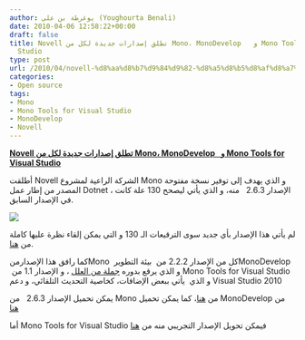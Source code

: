 ```yaml
---
author: يوغرطة بن علي (Youghourta Benali)
date: 2010-04-06 12:58:22+00:00
draft: false
title: Novell تطلق إصدارات جديدة لكل من Mono، MonoDevelop   و Mono Tools for Visual
  Studio
type: post
url: /2010/04/novell-%d8%aa%d8%b7%d9%84%d9%82-%d8%a5%d8%b5%d8%af%d8%a7%d8%b1%d8%a7%d8%aa-%d8%ac%d8%af%d9%8a%d8%af%d8%a9-%d9%84%d9%83%d9%84-%d9%85%d9%86-mono%d8%8c-monodevelop-%d9%88-mono-tools-for-visual-studio/
categories:
- Open source
tags:
- Mono
- Mono Tools for Visual Studio
- MonoDevelop
- Novell
---
```


[**Novell تطلق إصدارات جديدة لكل من Mono، MonoDevelop   و Mono Tools for Visual Studio**](https://www.it-scoop.com/2010/04/novell-%d8%aa%d8%b7%d9%84%d9%82-%d8%a5%d8%b5%d8%af%d8%a7%d8%b1%d8%a7%d8%aa-%d8%ac%d8%af%d9%8a%d8%af%d8%a9-%d9%84%d9%83%d9%84-%d9%85%d9%86-mono%d8%8c-monodevelop-%d9%88-mono-tools-for-visual-studio/)


أطلقت Novell الشركة الراعية لمشروع Mono و الذي يهدف إلى توفير نسخة مفتوحة المصدر من إطار عمل Dotnet ، الإصدار 2.6.3   منه، و الذي يأتي ليصحح 130 علة كانت في الإصدار السابق.

[![](https://www.it-scoop.com/wp-content/uploads/2009/12/mono_logo.png)
](https://www.it-scoop.com/2010/04/novell-%d8%aa%d8%b7%d9%84%d9%82-%d8%a5%d8%b5%d8%af%d8%a7%d8%b1%d8%a7%d8%aa-%d8%ac%d8%af%d9%8a%d8%af%d8%a9-%d9%84%d9%83%d9%84-%d9%85%d9%86-mono%d8%8c-monodevelop-%d9%88-mono-tools-for-visual-studio/)

لم يأتي هذا الإصدار بأي جديد سوى الترقيعات الـ 130 و التي يمكن إلقاء نظرة عليها كاملة من [هنا](http://www.mono-project.com/Release_Notes_Mono_2.6.3).

كما رافق هذا الإصدارمنMono  كل من الإصدار 2.2.2 من  بيئة التطويرMonoDevelop  و الذي يرقع بدوره [جملة من العلل](http://monodevelop.com/Download/MonoDevelop_2.2.2_Released) ، و الإصدار 1.1 من Mono Tools for Visual Studio و الذي  يأتي ببعض الإضافات، كخاصية التحديث التلقائي، و دعم Visual Studio 2010

يمكن تحميل الإصدار 2.6.3   من Mono من [هنا](http://www.go-mono.com/mono-downloads/download.html)، كما يمكن تحميل MonoDevelop من [هنا](http://monodevelop.com/Download)

أما Mono Tools for Visual Studio فيمكن تحويل الإصدار التجريبي منه من [هنا](http://go-mono.com/monotools/download/)
